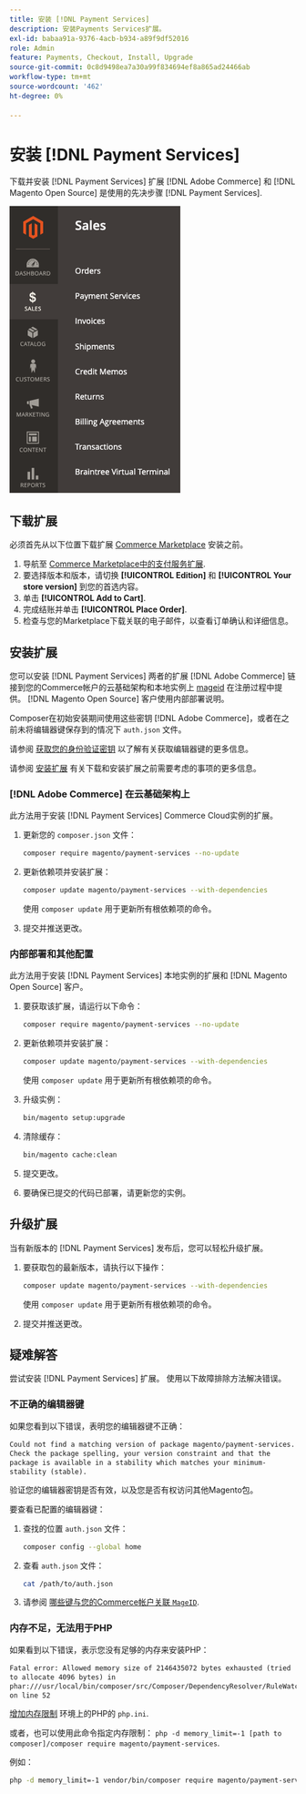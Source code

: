 ```yaml
---
title: 安装 [!DNL Payment Services]
description: 安装Payments Services扩展。
exl-id: babaa91a-9376-4acb-b934-a89f9df52016
role: Admin
feature: Payments, Checkout, Install, Upgrade
source-git-commit: 0c8d9498ea7a30a99f834694ef8a865ad24466ab
workflow-type: tm+mt
source-wordcount: '462'
ht-degree: 0%

---
```


# 安装 [!DNL Payment Services]

下载并安装 [!DNL Payment Services] 扩展 [!DNL Adobe Commerce] 和 [!DNL Magento Open Source] 是使用的先决步骤 [!DNL Payment Services].

![[!DNL Payment Services] 扩展管理员视图](assets/admin-view.png)

## 下载扩展

必须首先从以下位置下载扩展 [Commerce Marketplace](https://experienceleague.adobe.com/docs/commerce-admin/start/resources/commerce-marketplace.html) 安装之前。

1. 导航至 [Commerce Marketplace中的支付服务扩展](https://commercemarketplace.adobe.com/magento-payment-services.html).
1. 要选择版本和版本，请切换 **[!UICONTROL Edition]** 和 **[!UICONTROL Your store version]** 到您的首选内容。
1. 单击 **[!UICONTROL Add to Cart]**.
1. 完成结账并单击 **[!UICONTROL Place Order]**.
1. 检查与您的Marketplace下载关联的电子邮件，以查看订单确认和详细信息。

## 安装扩展

您可以安装 [!DNL Payment Services] 两者的扩展 [!DNL Adobe Commerce] 链接到您的Commerce帐户的云基础架构和本地实例上 [mageid](https://devdocs.magento.com/marketplace/sellers/profile-personal.html#field-descriptions) 在注册过程中提供。 [!DNL Magento Open Source] 客户使用内部部署说明。

Composer在初始安装期间使用这些密钥 [!DNL Adobe Commerce]，或者在之前未将编辑器键保存到的情况下 `auth.json` 文件。

请参阅 [获取您的身份验证密钥](https://devdocs.magento.com/guides/v2.4/install-gde/prereq/connect-auth.html) 以了解有关获取编辑器键的更多信息。

请参阅 [安装扩展](https://devdocs.magento.com/guides/v2.4/install-gde/install/cli/extensions.html) 有关下载和安装扩展之前需要考虑的事项的更多信息。

### [!DNL Adobe Commerce] 在云基础架构上

此方法用于安装 [!DNL Payment Services] Commerce Cloud实例的扩展。

1. 更新您的 `composer.json` 文件：

   ```bash
   composer require magento/payment-services --no-update
   ```

1. 更新依赖项并安装扩展：

   ```bash
   composer update magento/payment-services --with-dependencies
   ```

   使用 `composer update` 用于更新所有根依赖项的命令。

1. 提交并推送更改。

### 内部部署和其他配置

此方法用于安装 [!DNL Payment Services] 本地实例的扩展和 [!DNL Magento Open Source] 客户。

1. 要获取该扩展，请运行以下命令：

   ```bash
   composer require magento/payment-services --no-update
   ```

1. 更新依赖项并安装扩展：

   ```bash
   composer update magento/payment-services --with-dependencies
   ```

   使用 `composer update` 用于更新所有根依赖项的命令。

1. 升级实例：

   ```bash
   bin/magento setup:upgrade
   ```

1. 清除缓存：

   ```bash
   bin/magento cache:clean
   ```

1. 提交更改。
1. 要确保已提交的代码已部署，请更新您的实例。

## 升级扩展

当有新版本的 [!DNL Payment Services] 发布后，您可以轻松升级扩展。

1. 要获取包的最新版本，请执行以下操作：

   ```bash
   composer update magento/payment-services --with-dependencies
   ```

   使用 `composer update` 用于更新所有根依赖项的命令。

1. 提交并推送更改。

## 疑难解答

尝试安装 [!DNL Payment Services] 扩展。 使用以下故障排除方法解决错误。

### 不正确的编辑器键

如果您看到以下错误，表明您的编辑器键不正确：

```terminal
Could not find a matching version of package magento/payment-services. Check the package spelling, your version constraint and that the package is available in a stability which matches your minimum-stability (stable).
```

验证您的编辑器密钥是否有效，以及您是否有权访问其他Magento包。

要查看已配置的编辑器键：

1. 查找的位置 `auth.json` 文件：

   ```bash
   composer config --global home
   ```

1. 查看 `auth.json` 文件：

   ```bash
   cat /path/to/auth.json
   ```

1. 请参阅 [哪些键与您的Commerce帐户关联 `MageID`](https://devdocs.magento.com/guides/v2.4/install-gde/prereq/connect-auth.html).

### 内存不足，无法用于PHP

如果看到以下错误，表示您没有足够的内存来安装PHP：

```terminal
Fatal error: Allowed memory size of 2146435072 bytes exhausted (tried to allocate 4096 bytes) in phar:///usr/local/bin/composer/src/Composer/DependencyResolver/RuleWatchGraph.php on line 52
```

[增加内存限制](https://devdocs.magento.com/cloud/project/magento-app-php-ini.html#increase-php-memory-limit) 环境上的PHP的 `php.ini`.

或者，也可以使用此命令指定内存限制： `php -d memory_limit=-1 [path to composer]/composer require magento/payment-services`.

例如：

```bash
php -d memory_limit=-1 vendor/bin/composer require magento/payment-services
```
